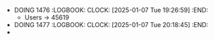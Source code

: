 - DOING 1476
  :LOGBOOK:
  CLOCK: [2025-01-07 Tue 19:26:59]
  :END:
	- Users -> 45619
- DOING 1477
  :LOGBOOK:
  CLOCK: [2025-01-07 Tue 20:18:45]
  :END:
-